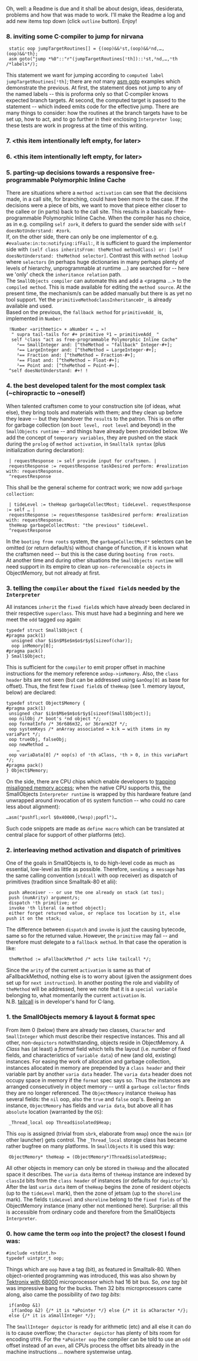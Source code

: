 Oh, well: a Readme is due and it shall be about design, ideas, desiderata, problems and how that was made to work. I'll make the Readme a log and add new items top down (click `outline` button). Enjoy!

### 8. inviting some C·compiler to jump for nirvana
```
 static oop jumpTargetRoutines[] = {(oop)&&¹st,(oop)&&²nd,…,(oop)&&ⁿth};
 asm goto("jump *%0"::"r"(jumpTargetRoutines[ⁱth])::¹st,²nd,…,ⁿth /*labels*/);
```
This statement we want for jumping according to `computed label jumpTargetRoutines[ⁱth]`; there are _not_ many [asm goto](https://gcc.gnu.org/onlinedocs/gcc/Extended-Asm.html#:~:text=asm%20goto%20allows) examples which demonstrate the previous. At first, the statement does not jump to any of the named labels -- this is proforma only so that C·compiler knows expected branch targets. At second, the computed target is passed to the statement -- which indeed emits code for the effective jump. There are many things to consider: how the routines at the branch targets have to be set up, how to act, and to go further in their enclosing `Interpreter loop`; these tests are work in progress at the time of this writing.

### 7. &lt;this item intentionally left empty, for later&gt;

### 6. &lt;this item intentionally left empty, for later&gt;

### 5. parting-up decisions towards a responsive free-programmable Polymorphic Inline Cache

There are situations where a `method activation` can see that the decisions made, in a call site, for branching, could have been more to the case. If the decisions were a piece of bits, we want to move that piece either closer to the callee or (in parts) back to the call site. This results in a basically free-programmable Polymorphic Inline Cache. When the compiler has no choice, as in e.g. compiling `self zork`, it defers to guard the sender side with `self doesNotUnderstand: #zork`.<br>
If, on the other side, there can only be one implementor of e.g. `#evaluate:in:to:notifying:ifFail:`, it is sufficient to guard the implementor side with `(self class inheritsFrom: theMethod methodClass) or: [self doesNotUnderstand: theMethod selector]`. Contrast this with `method lookup` where `selectors` (in perhaps huge dictionaries in many perhaps plenty of levels of hierarchy, unprogrammable at runtime …) are searched for -- here we 'only' check the `inheritance relation` path.<br>
The `SmallObjects compiler` can automate this and add a &lt;pragma …&gt; to the `compiled method`. This is made available for editing the `method source`. At the present time, the mechanism/s can be added manually but there is as yet no tool support. Yet the `primitiveMethodclassInheritanceOr_` is already available and used.<br>
Based on the previous, the `fallback method` for `primitiveAdd_` is, implemented in `Number`:
```
 !Number «arithmetic» + aNumber « … »!
  " supra tail-tails for #+ primitive º1 ← primitiveAdd_ "
  self ¹class "act as free-programmable Polymorphic Inline Cache"
    ²== SmallInteger and: [^theMethod ← "fallback" Integer·#+];
    ²== LargeInteger and: [^theMethod ← LargeInteger·#+];
    ²== Fraction and: [^theMethod ← Fraction·#+];
    ²== Float and: [^theMethod ← Float·#+];
    ²== Point and: [^theMethod ← Point·#+].
 ^self doesNotUnderstand: #+! !
```
### 4. the best developed talent for the most complex task (~chiropractic to ~oneself)

When talented craftsmen come to your construction site (of ideas, what else), they bring tools and materials with them; and they clean up before they leave -- but they handover the `result`s to the patron. This is on offer for garbage collection (on `boot level, root level` and beyond) in the `SmallObjects runtime` -- and things have already been provided below. We add the concept of `temporary variables`, they are pushed on the stack during the `prolog` of `method activation`, in `Smalltalk syntax` (plus initialization during declaration):
```
 | requestResponse := self provide input for craftsmen. |
 requestResponse := requestResponse taskDesired perform: #realization with: requestResponse.
 ^requestResponse
```
This shall be the general scheme for contract work; we now add `garbage collection`:
```
 | tideLevel := theHeap garbageCollectMost; tideLevel. requestResponse := self … |
 requestResponse := requestResponse taskDesired perform: #realization with: requestResponse.
 theHeap garbageCollectMost: "the previous" tideLevel.
 ^requestResponse
```
In the `booting from roots` system, the `garbageCollectMost*` selectors can be omitted (or return default/s) without change of function, if it is known what the craftsmen need -- but this is the case during  `booting from roots`.<br>
At another time and during other situations the `SmallObjects runtime` will need support in its empire to clean up `non-referenceable objects` in ObjectMemory, but not already at first.

### 3. telling the `compiler` about the `fixed field`s needed by the `Interpreter`

All instances `inherit` the `fixed field`s which have already been declared in their respective `superclass`. This must have had a beginning and here we meet the `odd` tagged `oop` again:
```
typedef struct Small$Object {
#pragma pack(1)
  unsigned char $i$n$M$e$m$o$r$y$[sizeof(char)];
  oop inMemory[0];
#pragma pack()
} Small$Object;
```
This is sufficient for the `compiler` to emit proper offset in machine instructions for the memory reference `anOop->inMemory`. Also, the `class header` bits are not seen (but can be addressed using `&anOop[0]` as base for offset). Thus, the first few `fixed field`s of `theHeap` (see 1. memory layout, below) are declared:
```
typedef struct Object$Memory {
#pragma pack(1)
 unsigned char $i$n$M$e$m$o$r$y$[sizeof(Small$Object)];
 oop nilObj /* boot's ²nd object */;
 oop formatInfo /* 36r686m32, or 36rarm32f */;
 oop systemKeys /* anArray associated ↔ k:k ↔ with items in my variaPart */;
 oop trueObj, falseObj;
 oop newMethod …
	…
 oop variaData[0] /* oop(s) of ⁱth aClass, ⁱth > 0, in this variaPart */;
#pragma pack()
} Object$Memory;
```
On the side, there are CPU chips which enable developers to [trapping misaligned memory access](https://scholar.google.com/scholar?hl=en&q=+An+Evaluation+of+Misaligned+Data+Access+Handling+Mechanisms+in+Dynamic); when the native CPU supports this, the SmallObjects `Interpreter runtime` is wrapped by this hardware feature (and unwrapped around invocation of `OS` system function -- who could no care less about alignment):
```
…asm("pushfl;xorl $0x40000,(%esp);popfl")…
```
Such code snippets are made as `define macro` which can be translated at central place for support of other platforms (etc).

### 2. interleaving method activation and dispatch of primitives

One of the goals in SmallObjects is, to do high-level code as much as essential, low-level as little as possible. Therefore, `sending a message` has the same calling convention (`stdcall` with oop receiver) as dispatch of primitives (tradition since Smalltalk-80 et alii):
```
 push aReceiver -- or use the one already on stack (at tos);
 push (numArity) argument/s;
 dispatch ⁱth primitive; or
 invoke ⁱth literal (a method object);
 either forget returned value, or replace tos location by it, else push it on the stack;
```
The difference between `dispatch` and `invoke` is just the causing bytecode, same so for the returned value. However, the `primitive` may fail -- and therefore must delegate to a `fallback method`. In that case the operation is like:
```
 theMethod := aFallbackMethod /* acts like tailcall */;
```
Since the `arity` of the current `activation` is same as that of aFallbackMethod, nothing else is to worry about (given the assignment does set up for `next instruction`). In another posting the role and viability of `theMethod` will be addressed, here we note that it is a `special variable` belonging to, what momentarily the current `activation` is.</br>
N.B. [tailcall](https://clang.llvm.org/docs/AttributeReference.html#musttail) is in developer's hand for C·lang.

### 1. the SmallObjects memory & layout & format spec

From item 0 (below) there are already two classes, `Character` and `SmallInteger` which must describe their respective instances. This and all other, non-`depictors` notwithstanding, objects reside in ObjectMemory. A _Class_ has (at least) a _format_ field which tells the layout (i.e. number of fixed fields, and characteristics of `variable data`) of new (and old, existing) instances. For easing the work of allocation and garbage collection, instances allocated in memory are prepended by a `class header` and their variable part by another `varia data` header. The `varia data` header does not occupy space in memory if the `format` spec says so. Thus the instances are arranged consecutively in object memory -- until a `garbage collector` finds they are no longer referenced.
The `ObjectMemory` instance `theHeap` has several fields: the `nil` oop, also the `true` and `false` oop's. Beeing an instance, `ObjectMemory` has fields and `varia data`, but above all it has `absolute` location (warranted by the `OS`):
```
 _Thread_local oop Thread$isolated$Heap;
```
This `oop` is assigned (trivial from `sbrk`, elaborate from `mmap`) once the `main` (or other launcher) gets control. The `_Thread_local` storage class has became rather bugfree on many platforms. In `SmallObjects` it is used this way:
```
 ObjectMemory* theHeap = (ObjectMemory*)Thread$isolated$Heap;
```
All other objects in memory can only be stored in `theHeap` and the allocated space it describes. The  `varia data` items of `theHeap` instance are indexed by `classId` bits from the `class header` of instances (or defaults for `depictor`'s). After the last `varia data` item of `theHeap` begins the zone of resident objects (up to the `tideLevel` mark), then the zone of jetsam (up to the `shoreline` mark). The fields `tideLevel` and `shoreline` belong to the `fixed fields` of the ObjectMemory instance (many other not mentioned here). Surprise: all this is accessible from ordinary code and therefore from the SmallObjects `Interpreter`.

### 0. how came the term `oop` into the project? the closest I found was:
```
#include <stdint.h>
typedef uintptr_t oop;
```
Things which are `oop` have a tag (bit), as featured in Smalltalk-80. When object-oriented programming was introduced, this was also shown by [Tektronix with 68000](https://retrocomputingforum.com/t/smalltalk-on-the-68000-by-tektronix) microprocessor which had 16 bit bus. So, _one tag bit_ was impressive bang for the bucks. Then 32 bits microprocessors came along, also came the possibility of _two tag bits_:
```
 if(anOop &1)
  if(anOop &2) {/* it is *aPointer */} else {/* it is aCharacter */};
 else {/* it is aSmallInteger */};
```
The `SmallInteger depictor` is ready for arithmetic (etc) and all else it can do is to cause overflow; the `Character depictor` has plenty of bits room for encoding `UTF8`. For the `*aPointer oop` the compiler can be told to use an `odd` offset instead of an `even`, all CPUs process the offset bits already in the machine instructions … nowhere systemwise untag.
